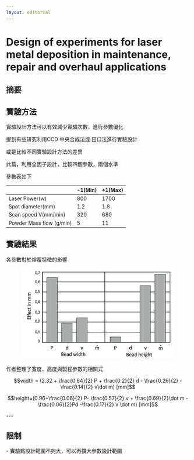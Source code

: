 ```yaml
---
layout: editorial
---
```


# Design of experiments for laser metal deposition in maintenance, repair and  overhaul applications

## 摘要

## 實驗方法

實驗設計方法可以有效減少實驗次數，進行參數優化

提到有些研究利用CCD 中央合成法或 田口法進行實驗設計

或是比較不同實驗設計方法的差異

此篇，利用全因子設計，比較四個參數，兩個水準



參數表如下

|                          | -1(Min) | +1(Max) |
| ------------------------ | ------- | ------- |
| Laser Power(w)           | 800     | 1700    |
| Spot diameter(mm)        | 1.2     | 1.8     |
| Scan speed V(mm/min)     | 320     | 680     |
| Powder Mass flow (g/min) | 5       | 11      |

## 實驗結果

各參數對於熔覆特徵的影響

<figure><img src="../../.gitbook/assets/111.JPG" alt=""><figcaption></figcaption></figure>

作者整理了寬度、高度與製程參數的相關式

$$width = (2.32 + \frac{0.64}{2} P + \frac{0.2}{2} d - \frac{0.26}{2} - \frac{0.14}{2} v\dot m)  [mm]$$

$$height=(0.96+\frac{0.06}{2} P- \frac{0.57}{2} v + \frac{0.69}{2}\dot m - \frac{0.06}{2}Pd -\frac{0.17}{2} v \dot m) [mm]$$



\---

## 限制

\- 實驗點設計範圍不夠大，可以再擴大參數設計範圍









